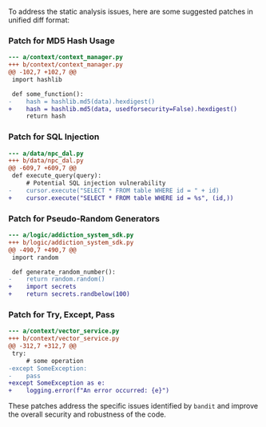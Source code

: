 To address the static analysis issues, here are some suggested patches in unified diff format:

### Patch for MD5 Hash Usage

```diff
--- a/context/context_manager.py
+++ b/context/context_manager.py
@@ -102,7 +102,7 @@
 import hashlib

 def some_function():
-    hash = hashlib.md5(data).hexdigest()
+    hash = hashlib.md5(data, usedforsecurity=False).hexdigest()
     return hash
```

### Patch for SQL Injection

```diff
--- a/data/npc_dal.py
+++ b/data/npc_dal.py
@@ -609,7 +609,7 @@
 def execute_query(query):
     # Potential SQL injection vulnerability
-    cursor.execute("SELECT * FROM table WHERE id = " + id)
+    cursor.execute("SELECT * FROM table WHERE id = %s", (id,))
```

### Patch for Pseudo-Random Generators

```diff
--- a/logic/addiction_system_sdk.py
+++ b/logic/addiction_system_sdk.py
@@ -490,7 +490,7 @@
 import random

 def generate_random_number():
-    return random.random()
+    import secrets
+    return secrets.randbelow(100)
```

### Patch for Try, Except, Pass

```diff
--- a/context/vector_service.py
+++ b/context/vector_service.py
@@ -312,7 +312,7 @@
 try:
     # some operation
-except SomeException:
-    pass
+except SomeException as e:
+    logging.error(f"An error occurred: {e}")
```

These patches address the specific issues identified by `bandit` and improve the overall security and robustness of the code.